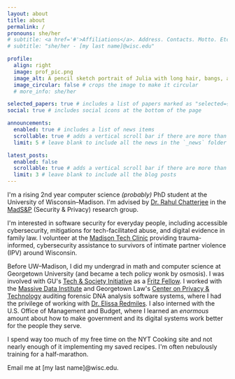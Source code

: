 ```yaml
---
layout: about
title: about
permalink: /
pronouns: she/her
# subtitle: <a href='#'>Affiliations</a>. Address. Contacts. Motto. Etc.
# subtitle: "she/her - [my last name]@wisc.edu"

profile:
  align: right
  image: prof_pic.png
  image_alt: A pencil sketch portrait of Julia with long hair, bangs, and earrings.
  image_circular: false # crops the image to make it circular
  # more_info: she/her

selected_papers: true # includes a list of papers marked as "selected={true}"
social: true # includes social icons at the bottom of the page

announcements:
  enabled: true # includes a list of news items
  scrollable: true # adds a vertical scroll bar if there are more than 3 news items
  limit: 5 # leave blank to include all the news in the `_news` folder

latest_posts:
  enabled: false
  scrollable: true # adds a vertical scroll bar if there are more than 3 new posts items
  limit: 3 # leave blank to include all the blog posts
---
```


I'm a rising 2nd year computer science _(probably)_ PhD student at the University of Wisconsin–Madison. I'm advised by [Dr. Rahul Chatterjee](https://pages.cs.wisc.edu/~chatterjee/) in the [MadS&P](https://madsp.cs.wisc.edu/) (Security & Privacy) research group. 

I'm interested in software security for everyday people, including accessible cybersecurity,  mitigations for tech-facilitated abuse, and digital evidence in family law. I volunteer at the [Madison Tech Clinic](https://techclinic.cs.wisc.edu/) providing trauma-informed, cybersecurity assistance to survivors of intimate partner violence (IPV) around Wisconsin.

Before UW–Madison, I did my undergrad in math and computer science at Georgetown University (and became a tech policy wonk by osmosis). I was involved with GU's [Tech & Society Initiative](https://techandsociety.georgetown.edu/) as a [Fritz Fellow](https://techandsociety.georgetown.edu/projects/fritz-family-fellows-program/). I worked with the [Massive Data Institute](https://techandsociety.georgetown.edu/) and Georgetown Law's [Center on Privacy & Technology](https://www.law.georgetown.edu/privacy-technology-center/) auditing forensic DNA analysis software systems, where I had the privilege of working with [Dr. Elissa Redmiles](https://elissaredmiles.com/). I also interned with the U.S. Office of Management and Budget, where I learned an _enormous_ amount about how to make government and its digital systems work better for the people they serve.

I spend way too much of my free time on the NYT Cooking site and not nearly enough of it implementing my saved recipes. I'm often nebulously training for a half-marathon.

Email me at [my last name]@wisc.edu.

<!-- <br/> -->
<!-- ```✉️ [my last name]@wisc.edu``` -->
<!-- <div class="callout">Email: <span style="margin:0 .5rem"/><span style="color:var(--global-theme-color)">[my last name]@wisc.edu</span></div> -->
<!-- <div class="callout">Email: <span style="margin:0 .25rem"/>[my last name]@wisc.edu</div> -->
<!-- <div class="callout">Email:</div> ```[my last name]@wisc.edu``` -->
<!-- 
Write your biography here. Tell the world about yourself. Link to your favorite [subreddit](http://reddit.com). You can put a picture in, too. The code is already in, just name your picture `prof_pic.jpg` and put it in the `img/` folder.

Put your address / P.O. box / other info right below your picture. You can also disable any of these elements by editing `profile` property of the YAML header of your `_pages/about.md`. Edit `_bibliography/papers.bib` and Jekyll will render your [publications page](/al-folio/publications/) automatically.

Link to your social media connections, too. This theme is set up to use [Font Awesome icons](https://fontawesome.com/) and [Academicons](https://jpswalsh.github.io/academicons/), like the ones below. Add your Facebook, Twitter, LinkedIn, Google Scholar, or just disable all of them. -->
